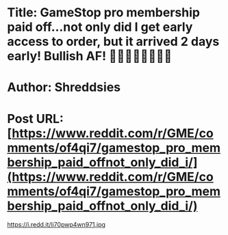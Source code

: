 # Title: GameStop pro membership paid off…not only did I get early access to order, but it arrived 2 days early! Bullish AF! 💎🙌🦍🦍🦍🚀🚀🚀
# Author: Shreddsies
# Post URL: [https://www.reddit.com/r/GME/comments/of4qi7/gamestop_pro_membership_paid_offnot_only_did_i/](https://www.reddit.com/r/GME/comments/of4qi7/gamestop_pro_membership_paid_offnot_only_did_i/)


https://i.redd.it/li70pwp4wn971.jpg